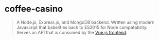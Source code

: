 # coffee-casino
> A Node.js, Express.js, and MongoDB backend. Written using modern Javascript that babelifies back to ES2015 for Node compatability. Serves an API that is consumed by the [Vue.js frontend](../vue-poker/).
